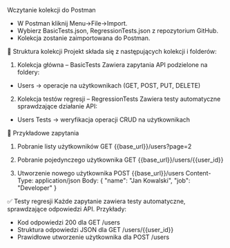 Wczytanie kolekcji do Postman
- W Postman kliknij Menu->File->Import.
- Wybierz BasicTests.json, RegressionTests.json z repozytorium GitHub.
- Kolekcja zostanie zaimportowana do Postman.

📂 Struktura kolekcji
Projekt składa się z następujących kolekcji i folderów:
1. Kolekcja główna – BasicTests
Zawiera zapytania API podzielone na foldery:
- Users → operacje na użytkownikach (GET, POST, PUT, DELETE)

2. Kolekcja testów regresji – RegressionTests
Zawiera testy automatyczne sprawdzające działanie API:
- Users Tests → weryfikacja operacji CRUD na użytkownikach


📜 Przykładowe zapytania
1. Pobranie listy użytkowników
GET {{base_url}}/users?page=2


2. Pobranie pojedynczego użytkownika
GET {{base_url}}/users/{{user_id}}


3. Utworzenie nowego użytkownika
POST {{base_url}}/users
Content-Type: application/json
Body:
{
    "name": "Jan Kowalski",
    "job": "Developer"
}

✅ Testy regresji
Każde zapytanie zawiera testy automatyczne, sprawdzające odpowiedzi API. Przykłady:
- Kod odpowiedzi 200 dla GET /users
- Struktura odpowiedzi JSON dla GET /users/{{user_id}}
- Prawidłowe utworzenie użytkownika dla POST /users

